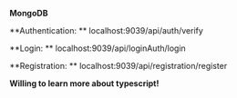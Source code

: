 **MongoDB**

**Authentication: **
localhost:9039/api/auth/verify

**Login: **
localhost:9039/api/loginAuth/login

**Registration: **
localhost:9039/api/registration/register

**Willing to learn more about typescript!**
